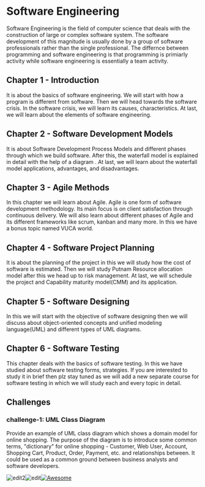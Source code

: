 # Software Engineering

Software Engineering is the field of computer science that deals with the construction of large or complex software system. The software development of this magnitude is usually done by a group of software professionals rather than the single professional. The differnce between programming and software engineering is that programming is primiarly activity while software engineering is essentially a team activity.


## Chapter 1 - Introduction

It is about the basics of software engineering. We will start with how a program is different from software. Then we will head towards the software crisis. In the software crisis, we will learn its causes, characteristics. At last, we will learn about the elements of software engineering.

## Chapter 2 - Software Development Models

It is about Software Development Process Models and different phases through which we build software. After this, the waterfall model is explained in detail with the help of a diagram . At last, we will learn about the waterfall model applications, advantages, and disadvantages.

## Chapter 3 -  Agile Methods

In this chapter we will learn about Agile. Agile is one form of software development methodology. Its main focus is on client satisfaction through continuous delivery. We will also learn about different phases of Agile and its different frameworks like scrum, kanban and many more. In this we have a bonus topic named VUCA world.

## Chapter 4 - Software Project Planning

It is about the planning of the project in this we will study how the cost of software is estimated. Then we will study Putnam Resource allocation model after this we head up to risk management. At last, we will schedule the project and Capability maturity model(CMM) and its application. 

## Chapter 5 - Software Designing

In this we will start with the objective of software designing then we will discuss about object-oriented concepts and unified modeling language(UML) and different types of UML diagrams. 

## Chapter 6 - Software Testing
This chapter deals with the basics of software testing.  In this we have studied about software testing forms, strategies. If you are interested to study it in brief then plz stay tuned as we will add a new separate course for software testing in which we will study each and every topic in detail.

## Challenges
### challenge-1: UML Class Diagram

Provide an example of UML class diagram which shows a domain model for online shopping. The purpose of the diagram is to introduce some common terms, "dictionary" for online shopping - Customer, Web User, Account, Shopping Cart, Product, Order, Payment, etc. and relationships between. It could be used as a common ground between business analysts and software developers.

![edit2](https://img.shields.io/static/v1?label=Introduction&message=Software-Engineering&color=orange)![edit](https://img.shields.io/static/v1?label=PRs&message=Welcome&color=<COLOR>)[![Awesome](https://cdn.rawgit.com/sindresorhus/awesome/d7305f38d29fed78fa85652e3a63e154dd8e8829/media/badge.svg)](https://github.com/sindresorhus/awesome#readme)

